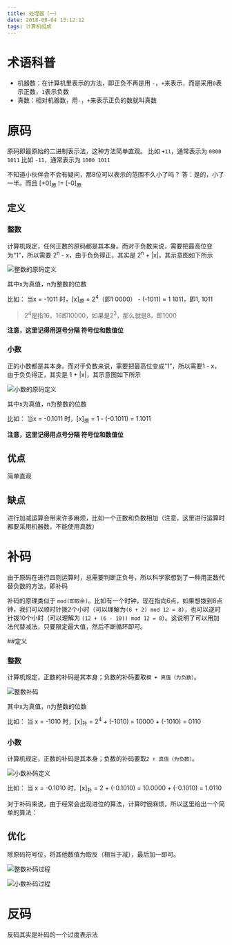 ```yaml
---
title: 处理器（一）
date: 2018-08-04 13:12:12
tags: 计算机组成
---
```


# 术语科普
* 机器数：在计算机里表示的方法，即正负不再是用 `-`，`+`来表示，而是采用`0`表示正数，`1`表示负数
* 真数：相对机器数，用`-`，`+`来表示正负的数就叫真数

# 原码
原码即最原始的二进制表示法，这种方法简单直观。
比如 `+11`，通常表示为 `0000 1011`
比如 `-11`，通常表示为 `1000 1011`

不知道小伙伴会不会有疑问，那8位可以表示的范围不久小了吗？
答：是的，小了一半。而且 [+0]<sub>原</sub> != [-0]<sub>原</sub>

## 定义
### 整数
计算机规定，任何正数的原码都是其本身。而对于负数来说，需要把最高位变为“1”，所以需要 2<sup>n</sup> - x，由于负负得正，其实是 2<sup>n</sup> + |x|，其示意图如下所示

![整数的原码定义](https://blog-1252749790.cos.ap-shanghai.myqcloud.com/ComputerOrganization%2FCPU%2FArithmeticMethod%2F%E6%95%B4%E6%95%B0%E5%8E%9F%E7%A0%81%E5%AE%9A%E4%B9%89.png)

其中x为真值，n为整数的位数

比如：
当x = -1011 时，[x]<sub>原</sub> = 2<sup>4</sup>（即1 0000） - (-1011) = 1 1011，即1, 1011

> 2<sup>4</sup>是指16，16即10000，如果是2<sup>3</sup>，那么就是8，即1000

**注意，这里记得用逗号分隔 符号位和数值位**



### 小数
正的小数都是其本身。而对于负数来说，需要把最高位变成“1”，所以需要1 - x，由于负负得正，其实是 1 + |x|，其示意图如下所示

![小数的原码定义](https://blog-1252749790.cos.ap-shanghai.myqcloud.com/ComputerOrganization%2FCPU%2FArithmeticMethod%2F%E5%B0%8F%E6%95%B0%E5%8E%9F%E7%A0%81%E5%AE%9A%E4%B9%89.png)

其中x为真值，n为整数的位数

比如：
当x = -0.1011 时，[x]<sub>原</sub> = 1 - (-0.1011) = 1.1011

**注意，这里记得用点号分隔 符号位和数值位**

## 优点
简单直观
## 缺点
进行加减运算会带来许多麻烦，比如一个正数和负数相加（注意，这里进行运算时都要采用机器数，不能使用真数）


# 补码 
由于原码在进行四则运算时，总需要判断正负号，所以科学家想到了一种用正数代替负数的方法，即补码

补码的原理类似于 `mod(即取余)`。比如有一个时钟，现在指向6点，如果想拨到8点钟，我们可以顺时针拨2个小时（可以理解为`(6 + 2) mod 12 = 8`），也可以逆时针拨10个小时（可以理解为 `(12 + (6 - 10)) mod 12 = 8`）。这说明了可以用加法代替减法，只要限定最大值，然后不断循环即可。

##定义
### 整数
计算机规定，正数的补码是其本身；负数的补码要取`模 + 真值（为负数）`。

![整数补码](https://blog-1252749790.cos.ap-shanghai.myqcloud.com/ComputerOrganization%2FCPU%2FArithmeticMethod%2F%E6%95%B4%E6%95%B0%E8%A1%A5%E7%A0%81%E5%AE%9A%E4%B9%89.png)

其中x为真值，n为整数的位数

比如：
当 x = -1010 时，[x]<sub>补</sub> = 2<sup>4</sup> + (-1010) = 10000 + (-1010) = 0110

### 小数
计算机规定，正数的补码是其本身；负数的补码要取`2 + 真值（为负数）`。

![小数补码定义](https://blog-1252749790.cos.ap-shanghai.myqcloud.com/ComputerOrganization%2FCPU%2FArithmeticMethod%2F%E5%B0%8F%E6%95%B0%E8%A1%A5%E7%A0%81%E5%AE%9A%E4%B9%89.png)

比如：
当 x = -0.1010 时，[x]<sub>补</sub> = 2 + (-0.1010) = 10.0000 + (-0.1010) = 1.0110

对于补码来说，由于经常会出现进位的算法，计算时很麻烦，所以这里给出一个简单的算法：


## 优化
除原码符号位，将其他数值为取反（相当于减），最后加一即可。

![整数补码过程](https://blog-1252749790.cos.ap-shanghai.myqcloud.com/ComputerOrganization%2FCPU%2FArithmeticMethod%2F%E6%95%B4%E6%95%B0%E8%A1%A5%E7%A0%81%E8%BF%87%E7%A8%8B.png)

![小数补码过程](https://blog-1252749790.cos.ap-shanghai.myqcloud.com/ComputerOrganization%2FCPU%2FArithmeticMethod%2F%E5%B0%8F%E6%95%B0%E8%A1%A5%E7%A0%81%E8%BF%87%E7%A8%8B.png)

# 反码
反码其实是补码的一个过度表示法